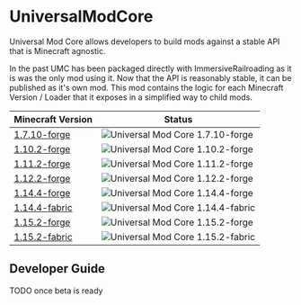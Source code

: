 # UniversalModCore

Universal Mod Core allows developers to build mods against a stable API that is Minecraft agnostic.

In the past UMC has been packaged directly with ImmersiveRailroading as it is was the only mod using it.  Now that the API is reasonably stable, it can be published as it's own mod.  This mod contains the logic for each Minecraft Version / Loader that it exposes in a simplified way to child mods.

| Minecraft Version | Status |
| --- | --- |
[1.7.10-forge](https://github.com/TeamOpenIndustry/UniversalModCore/tree/1.7.10-forge) | ![Universal Mod Core 1.7.10-forge](https://github.com/TeamOpenIndustry/UniversalModCore/workflows/Universal%20Mod%20Core%20CI/badge.svg?branch=1.7.10-forge)
[1.10.2-forge](https://github.com/TeamOpenIndustry/UniversalModCore/tree/1.10.2-forge) | ![Universal Mod Core 1.10.2-forge](https://github.com/TeamOpenIndustry/UniversalModCore/workflows/Universal%20Mod%20Core%20CI/badge.svg?branch=1.10.2-forge)
[1.11.2-forge](https://github.com/TeamOpenIndustry/UniversalModCore/tree/1.11.2-forge) | ![Universal Mod Core 1.11.2-forge](https://github.com/TeamOpenIndustry/UniversalModCore/workflows/Universal%20Mod%20Core%20CI/badge.svg?branch=1.11.2-forge)
[1.12.2-forge](https://github.com/TeamOpenIndustry/UniversalModCore/tree/1.12.2-forge) | ![Universal Mod Core 1.12.2-forge](https://github.com/TeamOpenIndustry/UniversalModCore/workflows/Universal%20Mod%20Core%20CI/badge.svg?branch=1.12.2-forge)
[1.14.4-forge](https://github.com/TeamOpenIndustry/UniversalModCore/tree/1.14.4-forge) | ![Universal Mod Core 1.14.4-forge](https://github.com/TeamOpenIndustry/UniversalModCore/workflows/Universal%20Mod%20Core%20CI/badge.svg?branch=1.14.4-forge)
[1.14.4-fabric](https://github.com/TeamOpenIndustry/UniversalModCore/tree/1.14.4-fabric) | ![Universal Mod Core 1.14.4-fabric](https://github.com/TeamOpenIndustry/UniversalModCore/workflows/Universal%20Mod%20Core%20CI/badge.svg?branch=1.14.4-fabric)
[1.15.2-forge](https://github.com/TeamOpenIndustry/UniversalModCore/tree/1.15.2-forge) | ![Universal Mod Core 1.15.2-forge](https://github.com/TeamOpenIndustry/UniversalModCore/workflows/Universal%20Mod%20Core%20CI/badge.svg?branch=1.15.2-forge)
[1.15.2-fabric](https://github.com/TeamOpenIndustry/UniversalModCore/tree/1.15.2-fabric) | ![Universal Mod Core 1.15.2-fabric](https://github.com/TeamOpenIndustry/UniversalModCore/workflows/Universal%20Mod%20Core%20CI/badge.svg?branch=1.15.2-fabric)

## Developer Guide

TODO once beta is ready
